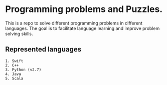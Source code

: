 # Programming problems and Puzzles.

This is a repo to solve different programming problems in different languages.
The goal is to facilitate language learning and improve problem solving skills. 

## Represented languages 
    1. Swift 
    2. C++
    3. Python (v2.7)
    4. Java
    5. Scala